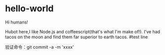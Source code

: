 # hello-world

Hi humans!

Hubot here,I like Node.js and coffeescript(that's what I'm make of!).
I've had tacos on the moon and find them far superior to  earth tacos.
#test line

验证命令：git commit -a -m 'xxxx'